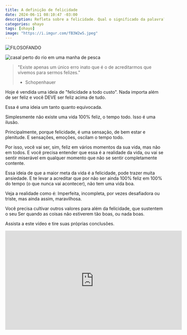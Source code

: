 ```yaml
---
title: A definição de felicidade
date: 2024-06-11 08:10:47 -03:00
description: Refleta sobre a felicidade. Qual o significado da palavra? Quais as diferenças entre alegria e felicidade? Como levar uma vida mais feliz?
categories: ohayo
tags: [ohayo]
image: "https://i.imgur.com/fB3W2wS.jpeg"
---
```


![FILOSOFANDO](https://cdn.jsdelivr.net/gh/geanramos/files/img/filosofando.png)

![casal perto do rio em uma manha de pesca](https://i.imgur.com/fB3W2wS.jpeg)


> "Existe apenas um único erro inato que é o de acreditarmos que vivemos para sermos felizes." 
> - Schopenhauer

Hoje é vendida uma ideia de "felicidade a todo custo". Nada importa além de ser feliz e você DEVE ser feliz acima de tudo.

Essa é uma ideia um tanto quanto equivocada.

Simplesmente não existe uma vida 100% feliz, o tempo todo. Isso é uma ilusão.

Principalmente, porque felicidade, é uma sensação, de bem estar e plenitude. E sensações, emoções, oscilam o tempo todo.

Por isso, você vai ser, sim, feliz em vários momentos da sua vida, mas não em todos. E você precisa entender que essa é a realidade da vida, ou vai se sentir miserável em qualquer momento que não se sentir completamente contente.

Essa ideia de que a maior meta da vida é a felicidade, pode trazer muita ansiedade. E te levar a acreditar que por não ser ainda 100% feliz em 100% do tempo (o que nunca vai acontecer), não tem uma vida boa.

Veja a realidade como é: Imperfeita, incompleta, por vezes desafiadora ou triste, mas ainda assim, maravilhosa.

Você precisa cultivar outros valores para além da felicidade, que sustentem o seu Ser quando as coisas não estiverem tão boas, ou nada boas.

Assista a este vídeo e tire suas próprias conclusões.

<div class="embed-responsive">
<iframe width="560" height="315" src="https://www.youtube.com/embed/JI6ScTADahc" title="YouTube video player" frameborder="0" allow="accelerometer; autoplay; clipboard-write; encrypted-media; gyroscope; picture-in-picture; web-share" referrerpolicy="strict-origin-when-cross-origin" allowfullscreen></iframe>
</div>